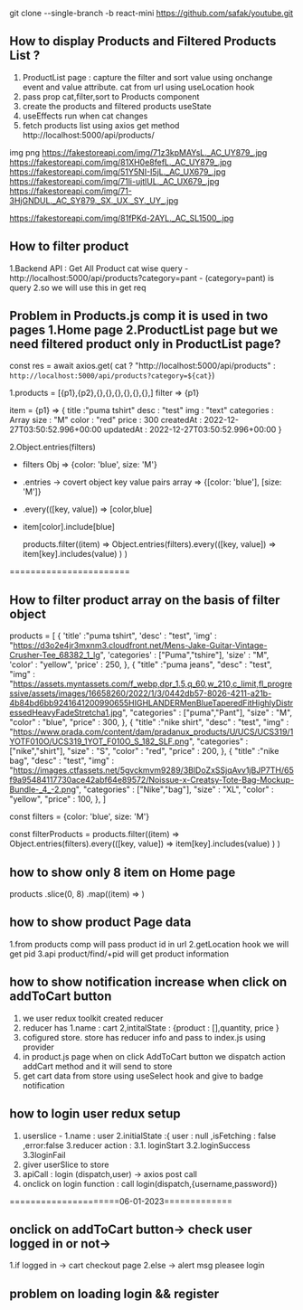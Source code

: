 git clone --single-branch -b react-mini https://github.com/safak/youtube.git


## How to display Products and Filtered Products List ?
1. ProductList page :  capture the filter and sort value using onchange event and value attribute. cat from url using useLocation 
hook
2. pass prop cat,filter,sort to Products component 
3. create the products and filtered products useState
4. useEffects run when cat changes
5. fetch products list using axios get method http://localhost:5000/api/products/

img png
https://fakestoreapi.com/img/71z3kpMAYsL._AC_UY879_.jpg
https://fakestoreapi.com/img/81XH0e8fefL._AC_UY879_.jpg
https://fakestoreapi.com/img/51Y5NI-I5jL._AC_UX679_.jpg
https://fakestoreapi.com/img/71li-ujtlUL._AC_UX679_.jpg
https://fakestoreapi.com/img/71-3HjGNDUL._AC_SY879._SX._UX._SY._UY_.jpg

https://fakestoreapi.com/img/81fPKd-2AYL._AC_SL1500_.jpg



## How to filter product 
1.Backend API : Get All Product cat wise query - http://localhost:5000/api/products?category=pant - (category=pant) is query 
2.so we will use this in get req

## Problem in Products.js comp it is used in two pages 1.Home page 2.ProductList page but we need filtered product only in ProductList page?
 const res = await axios.get(
          cat ? "http://localhost:5000/api/products" :
          `http://localhost:5000/api/products?category=${cat}`)







1.products = [{p1},{p2},{},{},{},{},{},{},] filter => {p1} 

 item = {p1} => {
         title :"puma tshirt"
         desc : "test"
         img : "text"
         categories : Array
         size : "M"
         color : "red"
         price : 300
         createdAt : 2022-12-27T03:50:52.996+00:00
         updatedAt : 2022-12-27T03:50:52.996+00:00
         }

2.Object.entries(filters) 
   - filters Obj => {color: 'blue', size: 'M'}
   - .entries -> covert object key value pairs array =>
    {[color: 'blue'], [size: 'M']}
   - .every(([key, value]) => [color,blue]
   - item[color].include[blue]
      
      products.filter((item) =>
          Object.entries(filters).every(([key, value]) =>
            item[key].includes(value)
          )
        )

=======================

## How to filter product array on the basis of filter object

products = [
    {
        'title' :"puma tshirt",
        'desc' : "test",
        'img' : "https://d3o2e4jr3mxnm3.cloudfront.net/Mens-Jake-Guitar-Vintage-Crusher-Tee_68382_1_lg",
        'categories' : ["Puma","tshire"],
        'size' : "M",
        'color' : "yellow",
        'price' : 250,
    },
    {
        "title" :"puma jeans",
        "desc" : "test",
        "img" : "https://assets.myntassets.com/f_webp,dpr_1.5,q_60,w_210,c_limit,fl_progressive/assets/images/16658260/2022/1/3/0442db57-8026-4211-a21b-4b84bd6bb9241641200990655HIGHLANDERMenBlueTaperedFitHighlyDistressedHeavyFadeStretcha1.jpg",
        "categories" : ["puma","Pant"],
        "size" : "M",
        "color" : "blue",
        "price" : 300,
    },
     {
        "title" :"nike shirt",
        "desc" : "test",
        "img" : "https://www.prada.com/content/dam/pradanux_products/U/UCS/UCS319/1YOTF010O/UCS319_1YOT_F010O_S_182_SLF.png",
        "categories" : ["nike","shirt"],
        "size" : "S",
        "color" : "red",
        "price" : 200,
    },
     {
        "title" :"nike bag",
        "desc" : "test",
        "img" : "https://images.ctfassets.net/5gvckmvm9289/3BlDoZxSSjqAvv1jBJP7TH/65f9a95484117730ace42abf64e89572/Noissue-x-Creatsy-Tote-Bag-Mockup-Bundle-_4_-2.png",
        "categories" : ["Nike","bag"],
        "size" : "XL",
        "color" : "yellow",
        "price" : 100,
    },
   ]

const filters = {color: 'blue', size: 'M'}

const filterProducts = products.filter((item) =>
Object.entries(filters).every(([key, value]) =>
  item[key].includes(value)
)
)

## how to show only 8 item on Home page
products
      .slice(0, 8)
      .map((item) => <Product item={item} key={item.id} />)

## how to show product Page data
1.from products comp will pass product id in url
2.getLocation hook we will get pid
3.api product/find/+pid will get product information


## how to show notification increase when click on addToCart button
1. we user redux toolkit created reducer 
2. reducer has 1.name : cart 2,intitalState : {product : [],quantity, price }
3. cofigured store. store has reducer info and pass to index.js using provider
4. in product.js page when on click AddToCart button we dispatch action addCart method and it will send to store
5. get cart data from store using useSelect hook and give to badge notification


## how to login user redux setup
1. userslice - 1.name : user 
               2.initialState :{  user : null ,isFetching : false ,error:false 
               3.reducer action : 3.1.   loginStart   3.2.loginSuccess 3.3loginFail
2. giver userSlice to store
3. apiCall : login (dispatch,user) -> axios    post call
4. onclick on login function : call login(dispatch,{username,password})
 



=====================06-01-2023=============

## onclick on addToCart button-> check user logged in or not-> 
1.if logged in -> cart checkout page
2.else -> alert msg pleasee login 

## problem on loading login && register 


